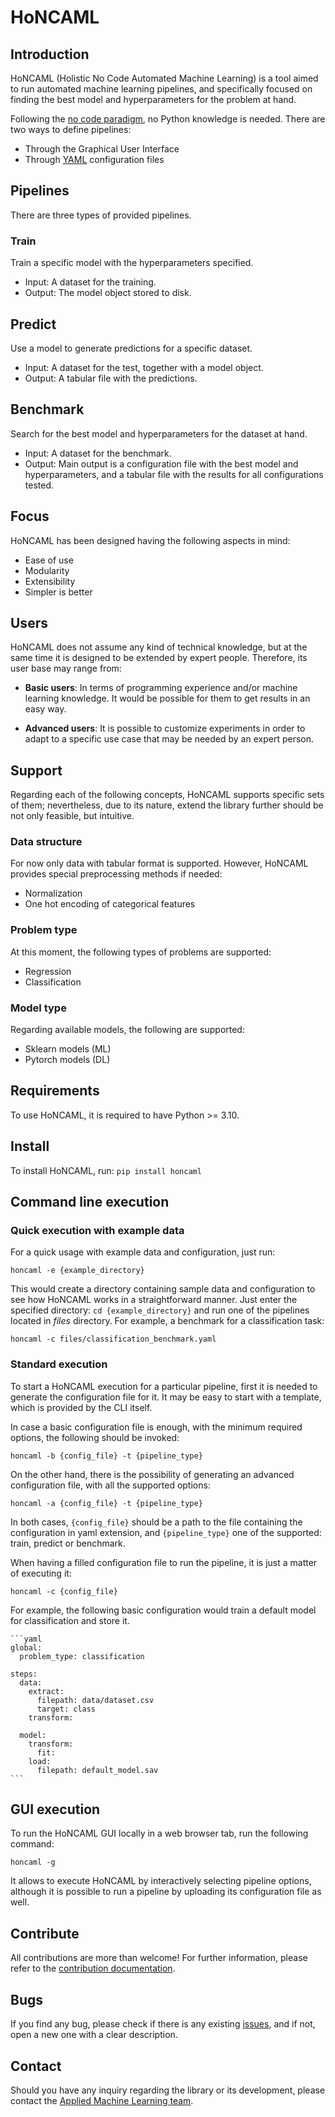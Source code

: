 # HoNCAML

## Introduction

HoNCAML (Holistic No Code Automated Machine Learning) is a tool aimed to run
automated machine learning pipelines, and specifically focused on finding the
best model and hyperparameters for the problem at hand.

Following the [no code
paradigm](https://en.wikipedia.org/wiki/No-code_development_platform), no
Python knowledge is needed. There are two ways to define pipelines:

* Through the Graphical User Interface
* Through [YAML](https://yaml.org/) configuration files

## Pipelines

There are three types of provided pipelines.

### Train

Train a specific model with the hyperparameters specified.

- Input: A dataset for the training.
- Output: The model object stored to disk.

## Predict

Use a model to generate predictions for a specific dataset.

- Input: A dataset for the test, together with a model object.
- Output: A tabular file with the predictions.

## Benchmark

Search for the best model and hyperparameters for the dataset at hand.

- Input: A dataset for the benchmark.
- Output: Main output is a configuration file with the best model and
  hyperparameters, and a tabular file with the results for all configurations
  tested.

## Focus

HoNCAML has been designed having the following aspects in mind:

* Ease of use
* Modularity
* Extensibility
* Simpler is better

## Users

HoNCAML does not assume any kind of technical knowledge, but at the same time
it is designed to be extended by expert people. Therefore, its user base may
range from:

* **Basic users**: In terms of programming experience and/or machine learning
  knowledge. It would be possible for them to get results in an easy way.

* **Advanced users**: It is possible to customize experiments in order to
  adapt to a specific use case that may be needed by an expert person.

## Support

Regarding each of the following concepts, HoNCAML supports specific sets of
them; nevertheless, due to its nature, extend the library further should be not
only feasible, but intuitive.

### Data structure

For now only data with tabular format is supported. However, HoNCAML provides special
preprocessing methods if needed:

* Normalization
* One hot encoding of categorical features

### Problem type

At this moment, the following types of problems are supported:

* Regression
* Classification

### Model type

Regarding available models, the following are supported:

* Sklearn models (ML)
* Pytorch models (DL)

## Requirements

To use HoNCAML, it is required to have Python >= 3.10.

## Install

To install HoNCAML, run: `pip install honcaml`

## Command line execution

### Quick execution with example data

For a quick usage with example data and configuration, just run:

   ```commandline
   honcaml -e {example_directory}
   ```

This would create a directory containing sample data and configuration to see
how HoNCAML works in a straightforward manner. Just enter the specified
directory: `cd {example_directory}` and run one of the pipelines located in
*files* directory. For example, a benchmark for a classification task:

   ```commandline
   honcaml -c files/classification_benchmark.yaml
   ```

### Standard execution

To start a HoNCAML execution for a particular pipeline, first it is needed to
generate the configuration file for it. It may be easy to start with a
template, which is provided by the CLI itself.

In case a basic configuration file is enough, with the minimum required
options, the following should be invoked:

   ```commandline
   honcaml -b {config_file} -t {pipeline_type}
   ```

On the other hand, there is the possibility of generating an advanced
configuration file, with all the supported options:

   ```commandline
   honcaml -a {config_file} -t {pipeline_type}
   ```

In both cases, ``{config_file}`` should be a path to the file containing the
configuration in yaml extension, and ``{pipeline_type}`` one of the supported:
train, predict or benchmark.

When having a filled configuration file to run the pipeline, it is just a
matter of executing it:

   ```commandline
   honcaml -c {config_file}
   ```

For example, the following basic configuration would train a default model
for classification and store it.

    ```yaml
    global:
      problem_type: classification

    steps:
      data:
        extract:
          filepath: data/dataset.csv
          target: class
        transform:

      model:
        transform:
          fit:
        load:
          filepath: default_model.sav
    ```

## GUI execution

To run the HoNCAML GUI locally in a web browser tab, run the following command:

   ```commnadline
   honcaml -g
   ```

It allows to execute HoNCAML by interactively selecting pipeline options,
although it is possible to run a pipeline by uploading its configuration file
as well.

## Contribute

All contributions are more than welcome! For further information, please refer
to the [contribution
documentation](https://github.com/Data-Science-Eurecat/HoNCAML/blob/main/CONTRIBUTING.md).

## Bugs

If you find any bug, please check if there is any existing
[issues](https://github.com/Data-Science-Eurecat/HoNCAML/issues), and if not,
open a new one with a clear description.

## Contact

Should you have any inquiry regarding the library or its development, please
contact the [Applied Machine Learning team](mailto:aml@eurecat.org).
